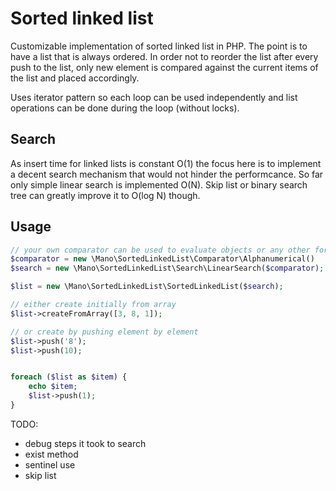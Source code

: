 # Sorted linked list

Customizable implementation of sorted linked list in PHP. The point is to have a list that is always ordered. In order not to reorder the list after every push to the list, only new element is compared against the current items of the list and placed accordingly. 

Uses iterator pattern so each loop can be used independently and list operations can be done during the loop 
(without locks).

## Search

As insert time for linked lists is constant O(1) the focus here is to implement a decent search mechanism that would not hinder the performcance. So far only simple linear search is implemented O(N). Skip list or binary search tree can greatly improve it to O(log N) though. 

## Usage

```php
// your own comparator can be used to evaluate objects or any other forms
$comparator = new \Mano\SortedLinkedList\Comparator\Alphanumerical()
$search = new \Mano\SortedLinkedList\Search\LinearSearch($comparator);

$list = new \Mano\SortedLinkedList\SortedLinkedList($search);

// either create initially from array
$list->createFromArray([3, 8, 1]);

// or create by pushing element by element
$list->push('8');
$list->push(10);


foreach ($list as $item) {
    echo $item;
    $list->push(1);
}
```

TODO:
- debug steps it took to search 
- exist method
- sentinel use
- skip list
